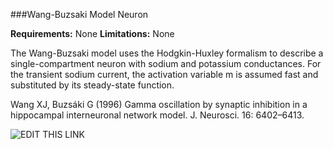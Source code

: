 ###Wang-Buzsaki Model Neuron

**Requirements:** None
**Limitations:** None

The Wang-Buzsaki model uses the Hodgkin-Huxley formalism to describe a single-compartment neuron with sodium and potassium conductances. For the transient sodium current, the activation variable m is assumed fast and substituted by its steady-state function.

Wang XJ, Buzsáki G (1996) Gamma oscillation by synaptic inhibition in a hippocampal interneuronal network model. J. Neurosci. 16: 6402–6413.

![EDIT THIS LINK](http://www.rtxi.org/wp-content/uploads/2012/02/wangbuzsaki.png)
